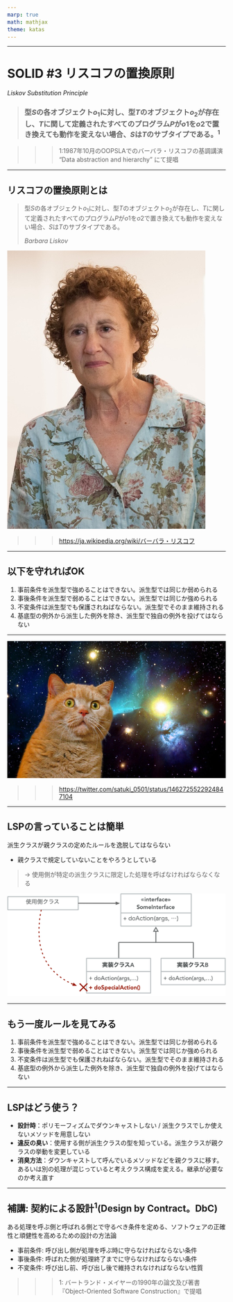 ```yaml
---
marp: true
math: mathjax
theme: katas
---
```

<!-- 
size: 16:9
paginate: true
-->
<!-- header: 勉強会# ― エンジニアとしての解像度を高めるための勉強会-->

<!-- 会社のコンプライアンスを逸脱しないよう、ハラスメントをしないよう働くためには、何をしたらいいと思いますか？

答は「リスコフの置換原則を守ればいい」です。 -->

---

# SOLID #3 リスコフの置換原則
_Liskov Substitution Principle_

> ### 型$S$の各オブジェクト$o_{1}$に対し、型$T$のオブジェクト$o_{2}$が存在し、$T$に関して定義されたすべてのプログラム$P$が$o1$を$o2$で置き換えても動作を変えない場合、$S$は$T$のサブタイプである。$^1$

>>> 1:1987年10月のOOPSLAでのバーバラ・リスコフの基調講演 “Data abstraction and hierarchy” にて提唱

<!-- 今回はLSP。SOLIDというオブジェクト指向で設計するときに常に手元においておきたい５大原則のうち、親クラスと子クラスがどういう関係にあれば継承のメリットを最大限活かせるかを示した原則。 -->

<!-- バーバラ・リスコフ（Barbara Liskov、1939年11月7日-）はアメリカ合衆国の計算機科学者。MITの電気工学/計算機科学部門の教授を務めている。女性。 -->
<!-- 1968年、スタンフォード大学でアメリカ合衆国で女性として初の計算機科学の博士号を取得した。さらに計算機科学における最高賞であるチューリング賞を受賞した2人目の女性 -->

---

## リスコフの置換原則とは

> 型$S$の各オブジェクト$o_{1}$に対し、型$T$のオブジェクト$o_{2}$が存在し、$T$に関して定義されたすべてのプログラム$P$が$o1$を$o2$で置き換えても動作を変えない場合、$S$は$T$のサブタイプである。
>
> _Barbara Liskov_

![bg right 70%](assets/03-lsp-portlait_liscov.jpg)

>>> https://ja.wikipedia.org/wiki/バーバラ・リスコフ

---

## 以下を守れればOK

1. 事前条件を派生型で強めることはできない。派生型では同じか弱められる
2. 事後条件を派生型で弱めることはできない。派生型では同じか強められる
3. 不変条件は派生型でも保護されねばならない。派生型でそのまま維持される
4. 基底型の例外から派生した例外を除き、派生型で独自の例外を投げてはならない

<!--
* 事前条件: 呼び出し側が守らなければならない条件
* 事後条件: 呼ばれる側が守らなければならない条件
* 不変条件: 呼び出し前、呼び出し後で維持されなければならない性質
「契約による設計」より
-->

---

![bg](assets/03-lsp-spacecat.jpg)

>>> https://twitter.com/satuki_0501/status/1462725522924847104

---

## LSPの言っていることは簡単

派生クラスが親クラスの定めたルールを逸脱してはならない

* 親クラスで規定していないことをやろうとしている

> → 使用側が特定の派生クラスに限定した処理を呼ばなければならなくなる

![bg right contain](assets/03-lsp-invalid.png)

<!-- * 親クラスにない公開メソッドを派生クラスで勝手に追加する
* 親クラスよりも厳しい引数チェックをする
* 親クラスよりも出力値の範囲が広い -->

<!-- 使用側にバッドノウハウが溜まっていってしまう -->

---

## もう一度ルールを見てみる

1. 事前条件を派生型で強めることはできない。派生型では同じか弱められる
2. 事後条件を派生型で弱めることはできない。派生型では同じか強められる
3. 不変条件は派生型でも保護されねばならない。派生型でそのまま維持される
4. 基底型の例外から派生した例外を除き、派生型で独自の例外を投げてはならない

<!--
* 事前条件: 呼び出し側が守らなければならない条件
* 事後条件: 呼ばれる側が守らなければならない条件
* 不変条件: 呼び出し前、呼び出し後で維持されなければならない性質
「契約による設計」より
-->

<!--
* パソコンをメーカーごとに使い分ける例：
    * エプソンは閉じるボタンが右上
    * マウスは最大化をしてからPCを斜め45度の角度でチョップ
* デバイスドライバーやライブラリとして「こう使えばOK」と言っているのに、実装している人が勝手に逸脱した判定条件とか付けてたら
* プログラムを書かない人も、仕様書やマニュアルというインターフェイス(親クラス)に対して実装が違っているものを自分が作っているとして、そういうシステム、そういうドキュメントが使いやすいかを考える
    * コードの中の親子関係でなく、仕様とコードを親子関係とみなせば、LSPの適用範囲もかなり広いことが分かる。継承で書くことが少ない・書かない場合でも当てはまるよ。
-->

---

## LSPはどう使う？
 
* **設計時**：ポリモーフィズムでダウンキャストしない / 派生クラスでしか使えないメソッドを用意しない
* **違反の臭い**：使用する側が派生クラスの型を知っている。派生クラスが親クラスの挙動を変更している
* **消臭方法**：ダウンキャストして呼んでいるメソッドなどを親クラスに移す。あるいは別の処理が混じっていると考えクラス構成を変える。継承が必要なのか考え直す
 
 <!--
 冒頭でコンプライアンスを守って働くにはどうしたら良いかという問いをしました。そして、リスコフの置換原則とは
 親クラスが定めたルールを派生クラスが逸脱しないようにすることだと言いました。

 外部の人間から見れば私達は「〇〇会社の代表」として見られています。その状態で暴れん坊なことをしてしまうと
 色々と問題がありますよね。会社の定めたルールで働いています。それを守るということで会社員としての私達も
 存続できているわけです。つまりこれがコンプライアンスを守っていくためにはリスコフの置換原則を守るという話のタネです。
 
 なんとも含蓄のある原則ですね。
 言い換えると、リスコフの置換原則に違反すると訓戒事例にて晒されるので注意してください。
 -->

---

## 補講: 契約による設計$^1$(Design by Contract。DbC)

ある処理を呼ぶ側と呼ばれる側とで守るべき条件を定める、ソフトウェアの正確性と頑健性を高めるための設計の方法論

* 事前条件: 呼び出し側が処理を呼ぶ時に守らなければならない条件
* 事後条件: 呼ばれた側が処理終了までに守らなければならない条件
* 不変条件: 呼び出し前、呼び出し後で維持されなければならない性質

>>> 1: バートランド・メイヤーの1990年の論文及び著書『Object-Oriented Software Construction』で提唱

<!-- 呼ぶ側も呼ばれる側も、あらかじめ定めた契約を守っていればちゃんと動く安全なプログラムを構築できるという考え方。 -->
<!-- Eiffel(エッフェル), Ada(エイダ),Kotlin, Clojureなど、言語としてDbCをサポートしているものもある。
C++でもBoostライブラリでBoost.Contract(https://www.boost.org/doc/libs/master/libs/contract/doc/html/index.html)がある。
Pythonにもいくつかライブラリがあるし、PEP 316で提案された…がdeferred扱いになっている -->

<!-- 日本では『オブジェクト指向入門』としてアスキー出版局から1990年に出ていて、第２版も2007年に日本語版が出ている。２巻構成で、全1600ページの、ゲームで言えば中盤に出てくる両手持ち武器くらいの鈍器 -->

